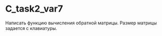 # C_task2_var7

Написать функцию вычисления обратной матрицы. Размер матрицы задается с клавиатуры.
